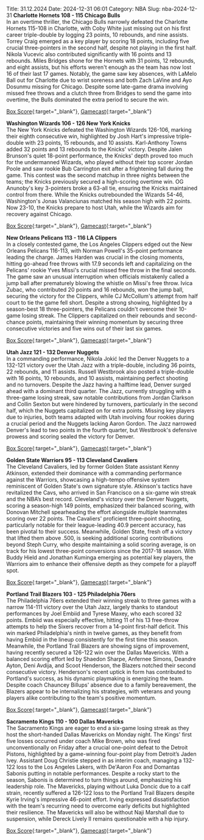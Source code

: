 Title: 31.12.2024
Date: 2024-12-31 06:01
Category: NBA 
Slug: nba-2024-12-31 
**Charlotte Hornets 108 - 115 Chicago Bulls**  
In an overtime thriller, the Chicago Bulls narrowly defeated the Charlotte Hornets 115-108 in Charlotte, with Coby White just missing out on his first career triple-double by logging 23 points, 10 rebounds, and nine assists. Torrey Craig emerged as a key player by scoring 18 points, including five crucial three-pointers in the second half, despite not playing in the first half. Nikola Vucevic also contributed significantly with 16 points and 13 rebounds. Miles Bridges shone for the Hornets with 31 points, 12 rebounds, and eight assists, but his efforts weren't enough as the team has now lost 16 of their last 17 games. Notably, the game saw key absences, with LaMelo Ball out for Charlotte due to wrist soreness and both Zach LaVine and Ayo Dosunmu missing for Chicago. Despite some late-game drama involving missed free throws and a clutch three from Bridges to send the game into overtime, the Bulls dominated the extra period to secure the win. 

[Box Score](/game/chi-vs-cha-0022400442/box-score){:target="_blank"}, [Gamecast](/game/chi-vs-cha-0022400442){:target="_blank"}<br>

**Washington Wizards 106 - 126 New York Knicks**  
The New York Knicks defeated the Washington Wizards 126-106, marking their eighth consecutive win, highlighted by Josh Hart's impressive triple-double with 23 points, 15 rebounds, and 10 assists. Karl-Anthony Towns added 32 points and 13 rebounds to the Knicks' victory. Despite Jalen Brunson's quiet 18-point performance, the Knicks' depth proved too much for the undermanned Wizards, who played without their top scorer Jordan Poole and saw rookie Bub Carrington exit after a frightening fall during the game. This contest was the second matchup in three nights between the teams; the Knicks previously secured a high-scoring overtime win. OG Anunoby's key 3-pointers broke a 63-all tie, ensuring the Knicks maintained control from there. While the Knicks outrebounded the Wizards 54-46, Washington's Jonas Valanciunas matched his season high with 22 points. Now 23-10, the Knicks prepare to host Utah, while the Wizards aim for recovery against Chicago. 

[Box Score](/game/nyk-vs-was-0022400443/box-score){:target="_blank"}, [Gamecast](/game/nyk-vs-was-0022400443){:target="_blank"}<br>

**New Orleans Pelicans 113 - 116 LA Clippers**  
In a closely contested game, the Los Angeles Clippers edged out the New Orleans Pelicans 116-113, with Norman Powell's 35-point performance leading the charge. James Harden was crucial in the closing moments, hitting go-ahead free throws with 17.9 seconds left and capitalizing on the Pelicans' rookie Yves Missi's crucial missed free throw in the final seconds. The game saw an unusual interruption when officials mistakenly called a jump ball after prematurely blowing the whistle on Missi's free throw. Ivica Zubac, who contributed 20 points and 16 rebounds, won the jump ball, securing the victory for the Clippers, while CJ McCollum's attempt from half court to tie the game fell short. Despite a strong showing, highlighted by a season-best 18 three-pointers, the Pelicans couldn't overcome their 10-game losing streak. The Clippers capitalized on their rebounds and second-chance points, maintaining their winning momentum by securing three consecutive victories and five wins out of their last six games. 

[Box Score](/game/lac-vs-nop-0022400444/box-score){:target="_blank"}, [Gamecast](/game/lac-vs-nop-0022400444){:target="_blank"}<br>

**Utah Jazz 121 - 132 Denver Nuggets**  
In a commanding performance, Nikola Jokić led the Denver Nuggets to a 132-121 victory over the Utah Jazz with a triple-double, including 36 points, 22 rebounds, and 11 assists. Russell Westbrook also posted a triple-double with 16 points, 10 rebounds, and 10 assists, maintaining perfect shooting and no turnovers. Despite the Jazz having a halftime lead, Denver surged ahead with a dominant third quarter. The Jazz, currently struggling with a three-game losing streak, saw notable contributions from Jordan Clarkson and Collin Sexton but were hindered by turnovers, particularly in the second half, which the Nuggets capitalized on for extra points. Missing key players due to injuries, both teams adapted with Utah involving four rookies during a crucial period and the Nuggets lacking Aaron Gordon. The Jazz narrowed Denver's lead to two points in the fourth quarter, but Westbrook's defensive prowess and scoring sealed the victory for Denver. 

[Box Score](/game/den-vs-uta-0022400445/box-score){:target="_blank"}, [Gamecast](/game/den-vs-uta-0022400445){:target="_blank"}<br>

**Golden State Warriors 95 - 113 Cleveland Cavaliers**  
The Cleveland Cavaliers, led by former Golden State assistant Kenny Atkinson, extended their dominance with a commanding performance against the Warriors, showcasing a high-tempo offensive system reminiscent of Golden State's own signature style. Atkinson's tactics have revitalized the Cavs, who arrived in San Francisco on a six-game win streak and the NBA’s best record. Cleveland's victory over the Denver Nuggets, scoring a season-high 149 points, emphasized their balanced scoring, with Donovan Mitchell spearheading the effort alongside multiple teammates scoring over 22 points. The Cavaliers' proficient three-point shooting, particularly notable for their league-leading 40.9 percent accuracy, has been pivotal to their success. Meanwhile, Golden State, fresh off a victory that lifted them above .500, is seeking additional scoring contributions beyond Steph Curry, who despite maintaining a solid scoring average, is on track for his lowest three-point conversions since the 2017-18 season. With Buddy Hield and Jonathan Kuminga emerging as potential key players, the Warriors aim to enhance their offensive depth as they compete for a playoff spot. 

[Box Score](/game/cle-vs-gsw-0022400446/box-score){:target="_blank"}, [Gamecast](/game/cle-vs-gsw-0022400446){:target="_blank"}<br>

**Portland Trail Blazers 103 - 125 Philadelphia 76ers**  
The Philadelphia 76ers extended their winning streak to three games with a narrow 114-111 victory over the Utah Jazz, largely thanks to standout performances by Joel Embiid and Tyrese Maxey, who each scored 32 points. Embiid was especially effective, hitting 11 of his 13 free-throw attempts to help the Sixers recover from a 14-point first-half deficit. This win marked Philadelphia's ninth in twelve games, as they benefit from having Embiid in the lineup consistently for the first time this season. Meanwhile, the Portland Trail Blazers are showing signs of improvement, having recently secured a 126-122 win over the Dallas Mavericks. With a balanced scoring effort led by Shaedon Sharpe, Anfernee Simons, Deandre Ayton, Deni Avdija, and Scoot Henderson, the Blazers notched their second consecutive victory. Henderson's recent uptick in form has contributed to Portland's success, as his dynamic playmaking is energizing the team. Despite coach Chauncey Billups' absence due to a family bereavement, the Blazers appear to be internalizing his strategies, with veterans and young players alike contributing to the team's positive momentum. 

[Box Score](/game/phi-vs-por-0022400447/box-score){:target="_blank"}, [Gamecast](/game/phi-vs-por-0022400447){:target="_blank"}<br>

**Sacramento Kings 110 - 100 Dallas Mavericks**  
The Sacramento Kings are eager to end a six-game losing streak as they host the short-handed Dallas Mavericks on Monday night. The Kings' first five losses occurred under coach Mike Brown, who was fired unconventionally on Friday after a crucial one-point defeat to the Detroit Pistons, highlighted by a game-winning four-point play from Detroit’s Jaden Ivey. Assistant Doug Christie stepped in as interim coach, managing a 132-122 loss to the Los Angeles Lakers, with De'Aaron Fox and Domantas Sabonis putting in notable performances. Despite a rocky start to the season, Sabonis is determined to turn things around, emphasizing his leadership role. The Mavericks, playing without Luka Doncic due to a calf strain, recently suffered a 126-122 loss to the Portland Trail Blazers despite Kyrie Irving's impressive 46-point effort. Irving expressed dissatisfaction with the team's recurring need to overcome early deficits but highlighted their resilience. The Mavericks will also be without Naji Marshall due to suspension, while Dereck Lively II remains questionable with a hip injury. 

[Box Score](/game/dal-vs-sac-0022400448/box-score){:target="_blank"}, [Gamecast](/game/dal-vs-sac-0022400448){:target="_blank"}<br>

